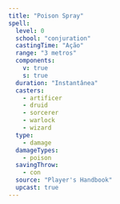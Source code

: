 ```yaml
---
title: "Poison Spray"
spell:
  level: 0
  school: "conjuration"
  castingTime: "Ação"
  range: "3 metros"
  components:
    v: true
    s: true
  duration: "Instantânea"
  casters:
    - artificer
    - druid
    - sorcerer
    - warlock
    - wizard
  type:
    - damage
  damageTypes:
    - poison
  savingThrow:
    - con
  source: "Player's Handbook"
  upcast: true
---
```

